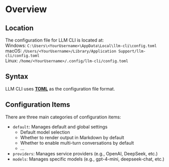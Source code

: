 # Overview
## Location
The configuration file for LLM CLI is located at:<br>
Windows: `C:\Users\<YourUsername>\AppData\Local\llm-cli\config.toml`<br>
macOS: `/Users/<YourUsername>/Library/Application Support/llm-cli/config.toml`<br>
Linux: `/home/<YourUsername>/.config/llm-cli/config.toml`

## Syntax
LLM CLI uses **[TOML](https://toml.io/en/v1.0.0)** as the configuration file format.

## Configuration Items
There are three main categories of configuration items:

- `default`: Manages default and global settings  
    - Default model selection  
    - Whether to render output in Markdown by default  
    - Whether to enable multi-turn conversations by default  
    - ...  
- `providers`: Manages service providers (e.g., OpenAI, DeepSeek, etc.)  
- `models`: Manages specific models (e.g., gpt-4-mini, deepseek-chat, etc.)  